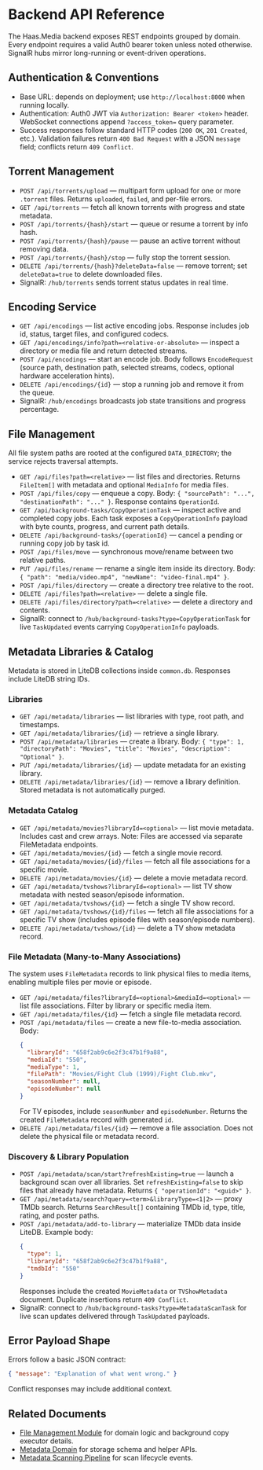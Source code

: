# Backend API Reference

The Haas.Media backend exposes REST endpoints grouped by domain. Every endpoint requires a valid Auth0 bearer token unless noted otherwise. SignalR hubs mirror long-running or event-driven operations.

## Authentication & Conventions

- Base URL: depends on deployment; use `http://localhost:8000` when running locally.
- Authentication: Auth0 JWT via `Authorization: Bearer <token>` header. WebSocket connections append `?access_token=` query parameter.
- Success responses follow standard HTTP codes (`200 OK`, `201 Created`, etc.). Validation failures return `400 Bad Request` with a JSON `message` field; conflicts return `409 Conflict`.

## Torrent Management

- `POST /api/torrents/upload` — multipart form upload for one or more `.torrent` files. Returns `uploaded`, `failed`, and per-file errors.
- `GET /api/torrents` — fetch all known torrents with progress and state metadata.
- `POST /api/torrents/{hash}/start` — queue or resume a torrent by info hash.
- `POST /api/torrents/{hash}/pause` — pause an active torrent without removing data.
- `POST /api/torrents/{hash}/stop` — fully stop the torrent session.
- `DELETE /api/torrents/{hash}?deleteData=false` — remove torrent; set `deleteData=true` to delete downloaded files.
- SignalR: `/hub/torrents` sends torrent status updates in real time.

## Encoding Service

- `GET /api/encodings` — list active encoding jobs. Response includes job id, status, target files, and configured codecs.
- `GET /api/encodings/info?path=<relative-or-absolute>` — inspect a directory or media file and return detected streams.
- `POST /api/encodings` — start an encode job. Body follows `EncodeRequest` (source path, destination path, selected streams, codecs, optional hardware acceleration hints).
- `DELETE /api/encodings/{id}` — stop a running job and remove it from the queue.
- SignalR: `/hub/encodings` broadcasts job state transitions and progress percentage.

## File Management

All file system paths are rooted at the configured `DATA_DIRECTORY`; the service rejects traversal attempts.

- `GET /api/files?path=<relative>` — list files and directories. Returns `FileItem[]` with metadata and optional `MediaInfo` for media files.
- `POST /api/files/copy` — enqueue a copy. Body: `{ "sourcePath": "...", "destinationPath": "..." }`. Response contains `OperationId`.
- `GET /api/background-tasks/CopyOperationTask` — inspect active and completed copy jobs. Each task exposes a `CopyOperationInfo` payload with byte counts, progress, and current path details.
- `DELETE /api/background-tasks/{operationId}` — cancel a pending or running copy job by task id.
- `POST /api/files/move` — synchronous move/rename between two relative paths.
- `PUT /api/files/rename` — rename a single item inside its directory. Body: `{ "path": "media/video.mp4", "newName": "video-final.mp4" }`.
- `POST /api/files/directory` — create a directory tree relative to the root.
- `DELETE /api/files?path=<relative>` — delete a single file.
- `DELETE /api/files/directory?path=<relative>` — delete a directory and contents.
- SignalR: connect to `/hub/background-tasks?type=CopyOperationTask` for live `TaskUpdated` events carrying `CopyOperationInfo` payloads.

## Metadata Libraries & Catalog

Metadata is stored in LiteDB collections inside `common.db`. Responses include LiteDB string IDs.

### Libraries

- `GET /api/metadata/libraries` — list libraries with type, root path, and timestamps.
- `GET /api/metadata/libraries/{id}` — retrieve a single library.
- `POST /api/metadata/libraries` — create a library. Body: `{ "type": 1, "directoryPath": "Movies", "title": "Movies", "description": "Optional" }`.
- `PUT /api/metadata/libraries/{id}` — update metadata for an existing library.
- `DELETE /api/metadata/libraries/{id}` — remove a library definition. Stored metadata is not automatically purged.

### Metadata Catalog

- `GET /api/metadata/movies?libraryId=<optional>` — list movie metadata. Includes cast and crew arrays. Note: Files are accessed via separate FileMetadata endpoints.
- `GET /api/metadata/movies/{id}` — fetch a single movie record.
- `GET /api/metadata/movies/{id}/files` — fetch all file associations for a specific movie.
- `DELETE /api/metadata/movies/{id}` — delete a movie metadata record.
- `GET /api/metadata/tvshows?libraryId=<optional>` — list TV show metadata with nested season/episode information.
- `GET /api/metadata/tvshows/{id}` — fetch a single TV show record.
- `GET /api/metadata/tvshows/{id}/files` — fetch all file associations for a specific TV show (includes episode files with season/episode numbers).
- `DELETE /api/metadata/tvshows/{id}` — delete a TV show metadata record.

### File Metadata (Many-to-Many Associations)

The system uses `FileMetadata` records to link physical files to media items, enabling multiple files per movie or episode.

- `GET /api/metadata/files?libraryId=<optional>&mediaId=<optional>` — list file associations. Filter by library or specific media item.
- `GET /api/metadata/files/{id}` — fetch a single file metadata record.
- `POST /api/metadata/files` — create a new file-to-media association. Body:
  ```json
  {
    "libraryId": "658f2ab9c6e2f3c47b1f9a88",
    "mediaId": "550",
    "mediaType": 1,
    "filePath": "Movies/Fight Club (1999)/Fight Club.mkv",
    "seasonNumber": null,
    "episodeNumber": null
  }
  ```
  For TV episodes, include `seasonNumber` and `episodeNumber`. Returns the created `FileMetadata` record with generated `id`.
- `DELETE /api/metadata/files/{id}` — remove a file association. Does not delete the physical file or metadata record.

### Discovery & Library Population

- `POST /api/metadata/scan/start?refreshExisting=true` — launch a background scan over all libraries. Set `refreshExisting=false` to skip files that already have metadata. Returns `{ "operationId": "<guid>" }`.
- `GET /api/metadata/search?query=<term>&libraryType=<1|2>` — proxy TMDb search. Returns `SearchResult[]` containing TMDb id, type, title, rating, and poster paths.
- `POST /api/metadata/add-to-library` — materialize TMDb data inside LiteDB. Example body:
  ```json
  {
    "type": 1,
    "libraryId": "658f2ab9c6e2f3c47b1f9a88",
    "tmdbId": "550"
  }
  ```
  Responses include the created `MovieMetadata` or `TVShowMetadata` document. Duplicate insertions return `409 Conflict`.
- SignalR: connect to `/hub/background-tasks?type=MetadataScanTask` for live scan updates delivered through `TaskUpdated` payloads.

## Error Payload Shape

Errors follow a basic JSON contract:

```json
{ "message": "Explanation of what went wrong." }
```

Conflict responses may include additional context.

## Related Documents

- [File Management Module](backend/file-management.md) for domain logic and background copy executor details.
- [Metadata Domain](backend/metadata.md) for storage schema and helper APIs.
- [Metadata Scanning Pipeline](backend/metadata-scanning.md) for scan lifecycle events.
